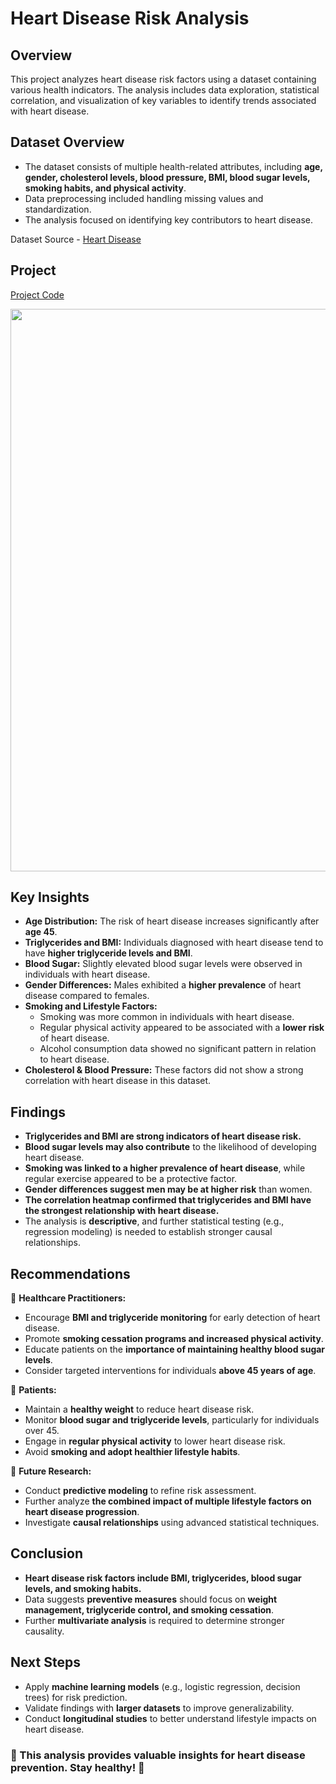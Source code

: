 # Heart Disease Risk Analysis

## Overview

This project analyzes heart disease risk factors using a dataset containing various health indicators. The analysis includes data exploration, statistical correlation, and visualization of key variables to identify trends associated with heart disease.

## Dataset Overview

- The dataset consists of multiple health-related attributes, including **age, gender, cholesterol levels, blood pressure, BMI, blood sugar levels, smoking habits, and physical activity**.
- Data preprocessing included handling missing values and standardization.
- The analysis focused on identifying key contributors to heart disease.

Dataset Source - [Heart Disease](https://www.kaggle.com/datasets/oktayrdeki/heart-disease)

## Project

[Project Code](heart-disease-analysis.ipynb)

<img src="https://i0.wp.com/post.healthline.com/wp-content/uploads/2020/06/485800-Heart-Disease-Facts-Statistics-and-You-1296x728-Header.png?h=1528" width=900>

## Key Insights

- **Age Distribution:** The risk of heart disease increases significantly after **age 45**.
- **Triglycerides and BMI:** Individuals diagnosed with heart disease tend to have **higher triglyceride levels and BMI**.
- **Blood Sugar:** Slightly elevated blood sugar levels were observed in individuals with heart disease.
- **Gender Differences:** Males exhibited a **higher prevalence** of heart disease compared to females.
- **Smoking and Lifestyle Factors:** 
  - Smoking was more common in individuals with heart disease.
  - Regular physical activity appeared to be associated with a **lower risk** of heart disease.
  - Alcohol consumption data showed no significant pattern in relation to heart disease.
- **Cholesterol & Blood Pressure:** These factors did not show a strong correlation with heart disease in this dataset.

## Findings

- **Triglycerides and BMI are strong indicators of heart disease risk.**
- **Blood sugar levels may also contribute** to the likelihood of developing heart disease.
- **Smoking was linked to a higher prevalence of heart disease**, while regular exercise appeared to be a protective factor.
- **Gender differences suggest men may be at higher risk** than women.
- **The correlation heatmap confirmed that triglycerides and BMI have the strongest relationship with heart disease.**
- The analysis is **descriptive**, and further statistical testing (e.g., regression modeling) is needed to establish stronger causal relationships.

## Recommendations

📌 **Healthcare Practitioners:**

- Encourage **BMI and triglyceride monitoring** for early detection of heart disease.
- Promote **smoking cessation programs and increased physical activity**.
- Educate patients on the **importance of maintaining healthy blood sugar levels**.
- Consider targeted interventions for individuals **above 45 years of age**.

📌 **Patients:**

- Maintain a **healthy weight** to reduce heart disease risk.
- Monitor **blood sugar and triglyceride levels**, particularly for individuals over 45.
- Engage in **regular physical activity** to lower heart disease risk.
- Avoid **smoking and adopt healthier lifestyle habits**.

📌 **Future Research:**

- Conduct **predictive modeling** to refine risk assessment.
- Further analyze **the combined impact of multiple lifestyle factors on heart disease progression**.
- Investigate **causal relationships** using advanced statistical techniques.

## Conclusion

- **Heart disease risk factors include BMI, triglycerides, blood sugar levels, and smoking habits.**
- Data suggests **preventive measures** should focus on **weight management, triglyceride control, and smoking cessation**.
- Further **multivariate analysis** is required to determine stronger causality.

## Next Steps

- Apply **machine learning models** (e.g., logistic regression, decision trees) for risk prediction.
- Validate findings with **larger datasets** to improve generalizability.
- Conduct **longitudinal studies** to better understand lifestyle impacts on heart disease.

### 🚀 This analysis provides valuable insights for heart disease prevention. Stay healthy! 💙

